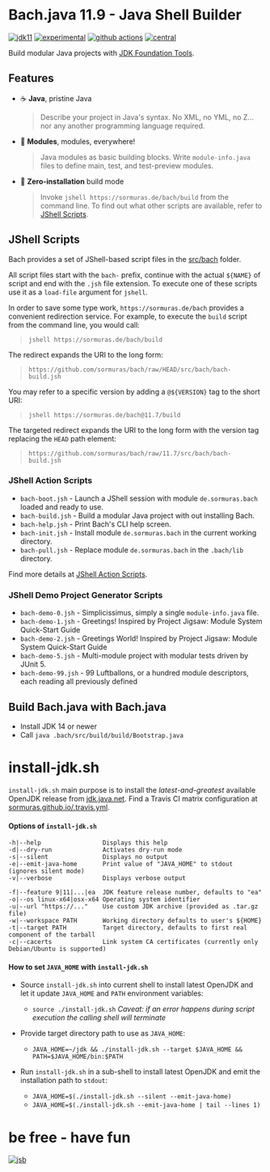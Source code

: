 # Bach.java 11.9 - Java Shell Builder
 
[![jdk11](https://img.shields.io/badge/JDK-11+-blue.svg)](https://jdk.java.net)
[![experimental](https://img.shields.io/badge/API-experimental-yellow.svg)](https://jitpack.io/com/github/sormuras/bach/master-SNAPSHOT/javadoc/)
[![github actions](https://github.com/sormuras/bach/workflows/Bach.java/badge.svg)](https://github.com/sormuras/bach/actions)
[![central](https://img.shields.io/maven-central/v/de.sormuras.bach/de.sormuras.bach.svg)](https://search.maven.org/artifact/de.sormuras.bach/de.sormuras.bach)


Build modular Java projects with [JDK Foundation Tools].

## Features

- ☕ **Java**, pristine Java

    > Describe your project in Java's syntax.
    No XML, no YML, no Z... nor any another programming language required.

- 🧩 **Modules**, modules, everywhere!

    > Java modules as basic building blocks.
    Write `module-info.java` files to define main, test, and test-preview modules.

- 🚀 **Zero-installation** build mode

    > Invoke `jshell https://sormuras.de/bach/build` from the command line.
    To find out what other scripts are available, refer to [JShell Scripts](#jshell-scripts).

## JShell Scripts

Bach provides a set of JShell-based script files in the [src/bach](src/bach) folder.

All script files start with the `bach-` prefix, continue with the actual `${NAME}` of script and end with the `.jsh` file extension.
To execute one of these scripts use it as a `load-file` argument for `jshell`.

In order to save some type work, `https://sormuras.de/bach` provides a convenient redirection service.
For example, to execute the `build` script from the command line, you would call:

> `jshell https://sormuras.de/bach/build`

The redirect expands the URI to the long form: 

> `https://github.com/sormuras/bach/raw/HEAD/src/bach/bach-build.jsh`

You may refer to a specific version by adding a `@${VERSION}` tag to the short URI:

> `jshell https://sormuras.de/bach@11.7/build`

The targeted redirect expands the URI to the long form with the version tag replacing the `HEAD` path element: 

> `https://github.com/sormuras/bach/raw/11.7/src/bach/bach-build.jsh`

### JShell Action Scripts

- `bach-boot.jsh` - Launch a JShell session with module `de.sormuras.bach` loaded and ready to use.
- `bach-build.jsh` - Build a modular Java project with out installing Bach.
- `bach-help.jsh` - Print Bach's CLI help screen.
- `bach-init.jsh` - Install module `de.sormuras.bach` in the current working directory.
- `bach-pull.jsh` - Replace module `de.sormuras.bach` in the `.bach/lib` directory.

Find more details at [JShell Action Scripts](doc/jshell-action.md).

### JShell Demo Project Generator Scripts

- `bach-demo-0.jsh` - Simplicissimus, simply a single `module-info.java` file.
- `bach-demo-1.jsh` - Greetings! Inspired by Project Jigsaw: Module System Quick-Start Guide
- `bach-demo-2.jsh` - Greetings World! Inspired by Project Jigsaw: Module System Quick-Start Guide
- `bach-demo-5.jsh` - Multi-module project with modular tests driven by JUnit 5.
- `bach-demo-99.jsh` - 99 Luftballons, or a hundred module descriptors, each reading all previously defined

## Build Bach.java with Bach.java

- Install JDK 14 or newer
- Call `java .bach/src/build/build/Bootstrap.java`

# install-jdk.sh

`install-jdk.sh` main purpose is to install the _latest-and-greatest_ available OpenJDK release from [jdk.java.net](https://jdk.java.net).
Find a Travis CI matrix configuration at [sormuras.github.io/.travis.yml](https://github.com/sormuras/sormuras.github.io/blob/master/.travis.yml). 

#### Options of `install-jdk.sh`
```
-h|--help                 Displays this help
-d|--dry-run              Activates dry-run mode
-s|--silent               Displays no output
-e|--emit-java-home       Print value of "JAVA_HOME" to stdout (ignores silent mode)
-v|--verbose              Displays verbose output

-f|--feature 9|11|...|ea  JDK feature release number, defaults to "ea"
-o|--os linux-x64|osx-x64 Operating system identifier
-u|--url "https://..."    Use custom JDK archive (provided as .tar.gz file)
-w|--workspace PATH       Working directory defaults to user's ${HOME}
-t|--target PATH          Target directory, defaults to first real component of the tarball
-c|--cacerts              Link system CA certificates (currently only Debian/Ubuntu is supported)
```

#### How to set `JAVA_HOME` with `install-jdk.sh`

- Source `install-jdk.sh` into current shell to install latest OpenJDK and let it update `JAVA_HOME` and `PATH` environment variables:

  - `source ./install-jdk.sh` _Caveat: if an error happens during script execution the calling shell will terminate_
  
- Provide target directory path to use as `JAVA_HOME`:

  - `JAVA_HOME=~/jdk && ./install-jdk.sh --target $JAVA_HOME && PATH=$JAVA_HOME/bin:$PATH`

- Run `install-jdk.sh` in a sub-shell to install latest OpenJDK and emit the installation path to `stdout`:

  - `JAVA_HOME=$(./install-jdk.sh --silent --emit-java-home)`
  - `JAVA_HOME=$(./install-jdk.sh --emit-java-home | tail --lines 1)`

# be free - have fun
[![jsb](https://upload.wikimedia.org/wikipedia/commons/thumb/6/65/Bachsiegel.svg/220px-Bachsiegel.svg.png)](https://wikipedia.org/wiki/Johann_Sebastian_Bach)

[JDK Foundation Tools]: https://docs.oracle.com/en/java/javase/14/docs/specs/man
